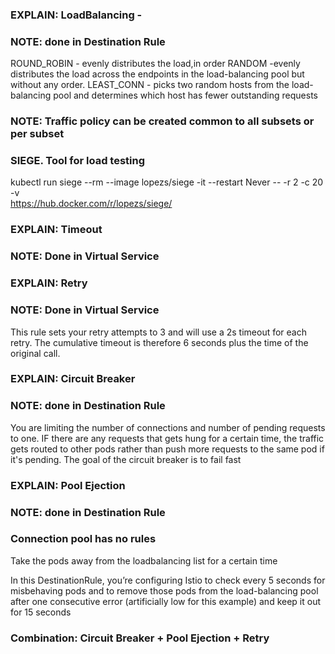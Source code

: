 ### EXPLAIN: LoadBalancing - 
### NOTE: done in Destination Rule
ROUND_ROBIN -  evenly distributes the load,in order
RANDOM -evenly distributes the load across the endpoints in the load-balancing pool but without any order.
LEAST_CONN - picks two random hosts from the load-balancing pool and determines which host has fewer outstanding requests
### NOTE: Traffic policy can be created common to all subsets or per subset

### SIEGE. Tool for load testing
kubectl run siege --rm --image lopezs/siege -it --restart Never -- -r 2 -c 20 -v <dns>  
https://hub.docker.com/r/lopezs/siege/

### EXPLAIN: Timeout
### NOTE: Done in Virtual Service

### EXPLAIN: Retry
### NOTE: Done in Virtual Service

This rule sets your retry attempts to 3 and will use a 2s timeout for each retry. The cumulative timeout is therefore 6 seconds plus the time of the original call.


### EXPLAIN: Circuit Breaker
### NOTE: done in Destination Rule
You are limiting the number of connections and number of pending requests to one. IF there are any requests that gets hung for a certain time, the traffic gets routed to other pods rather than push more requests to the same pod if it's pending. The goal of the circuit breaker is to fail fast

### EXPLAIN: Pool Ejection
### NOTE: done in Destination Rule
### Connection pool has no rules
Take the pods away from the loadbalancing list for a certain time

In this DestinationRule, you’re configuring Istio to check every 5 seconds for misbehaving pods and to remove those pods from the load-balancing pool after one consecutive error (artificially low for this example) and keep it out for 15 seconds

### Combination: Circuit Breaker + Pool Ejection + Retry